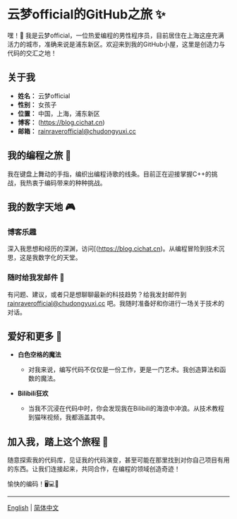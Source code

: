 # 云梦official的GitHub之旅 ✨

嘿！👋 我是云梦official，一位热爱编程的男性程序员，目前居住在上海这座充满活力的城市，准确来说是浦东新区。欢迎来到我的GitHub小屋，这里是创造力与代码的交汇之地！

## 关于我

- **姓名：** 云梦official
- **性别：** 女孩子
- **位置：** 中国，上海，浦东新区
- **博客：** (https://blog.cichat.cn)
- **邮箱：** rainraverofficial@chudongyuxi.cc

## 我的编程之旅 🚀

我在键盘上舞动的手指，编织出编程诗歌的线条。目前正在迎接掌握C++的挑战，我热衷于编码带来的种种挑战。

## 我的数字天地 🎮

### 博客乐趣
深入我思想和经历的深渊，访问[(https://blog.cichat.cn)。从编程冒险到技术沉思，这是我数字化的天堂。

### 随时给我发邮件 📧
有问题、建议，或者只是想聊聊最新的科技趋势？给我发封邮件到 rainraverofficial@chudongyuxi.cc 吧。我随时准备好和你进行一场关于技术的对话。

## 爱好和更多 🌈

- **白色空格的魔法**
  - 对我来说，编写代码不仅仅是一份工作，更是一门艺术。我创造算法和函数的魔法。

- **Bilibili狂欢**
  - 当我不沉浸在代码中时，你会发现我在Bilibili的海浪中冲浪。从技术教程到猫咪视频，我都涵盖其中。

## 加入我，踏上这个旅程 🚀

随意探索我的代码库，见证我的代码演变，甚至可能在那里找到对你自己项目有用的东西。让我们连接起来，共同合作，在编程的领域创造奇迹！

愉快的编码！🖥️💻🚀

---

[English](README.md) | [简体中文](README_zh.md)

